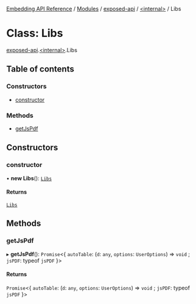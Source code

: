 [Embedding API Reference](../README.md) / [Modules](../modules/README.md) / [exposed-api](../modules/exposed_api.md) / [\<internal\>](../modules/exposed_api._internal_.md) / Libs

# Class: Libs

[exposed-api](../modules/exposed_api.md).[\<internal\>](../modules/exposed_api._internal_.md).Libs

## Table of contents

### Constructors

- [constructor](exposed_api._internal_.Libs.md#constructor)

### Methods

- [getJsPdf](exposed_api._internal_.Libs.md#getjspdf)

## Constructors

### constructor

• **new Libs**(): [`Libs`](exposed_api._internal_.Libs.md)

#### Returns

[`Libs`](exposed_api._internal_.Libs.md)

## Methods

### getJsPdf

▸ **getJsPdf**(): `Promise`\<\{ `autoTable`: (`d`: `any`, `options`: `UserOptions`) => `void` ; `jsPDF`: typeof `jsPDF`  }\>

#### Returns

`Promise`\<\{ `autoTable`: (`d`: `any`, `options`: `UserOptions`) => `void` ; `jsPDF`: typeof `jsPDF`  }\>
